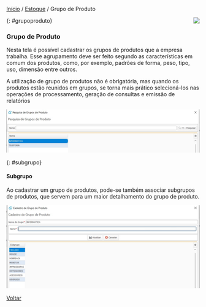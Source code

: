 [Início](index.md) / [Estoque](estoque.md) / Grupo de Produto

<a href="http://docs.continentenuvem.com.br/dicas.html#dicas"><img align="right" src="http://docs.continentenuvem.com.br/images/dicas.png"></a>



{: #grupoproduto}

### Grupo de Produto

Nesta tela é possível cadastrar os grupos de produtos que a empresa trabalha. Esse agrupamento deve ser feito segundo as características em comum dos produtos, como, por exemplo, padrões de forma, peso, tipo, uso, dimensão entre outros.

A utilização de grupo de produtos não é obrigatória, mas quando os produtos estão reunidos em grupos, se torna mais prático selecioná-los nas operações de processamento, geração de consultas e emissão de relatórios 

![](images/estoque_grupo_produto_pesquisa.jpg)



{: #subgrupo}

#### Subgrupo

Ao cadastrar um grupo de produtos, pode-se também associar subgrupos de produtos, que servem para um maior detalhamento do grupo de produto.





![](images/estoque_grupo_produto_cadastro.jpg)



[Voltar](estoque.md#estoque)

